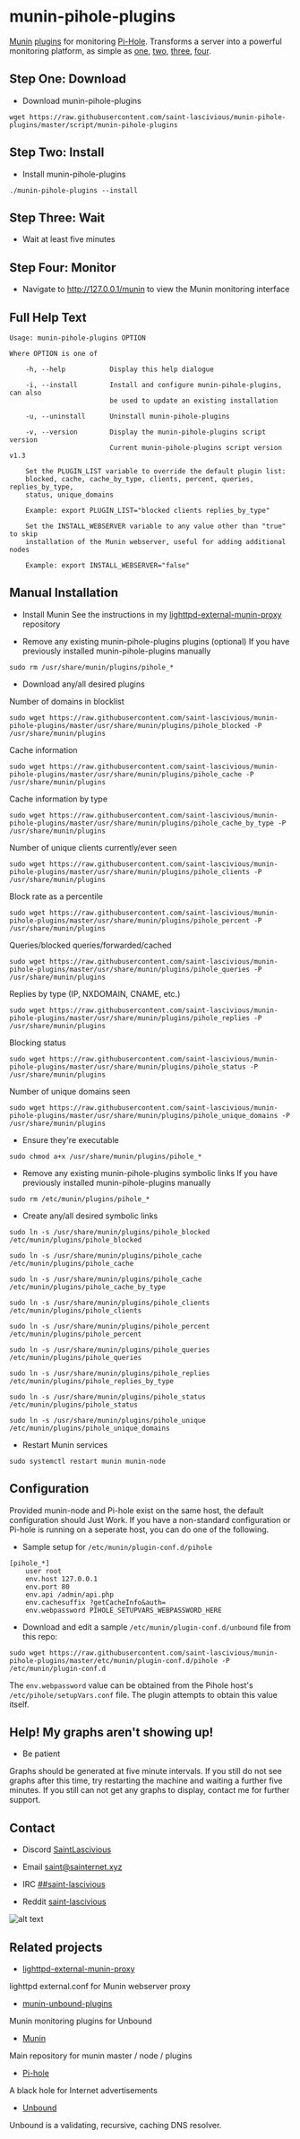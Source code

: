 # munin-pihole-plugins

[Munin](https://munin-monitoring.org) [plugins](https://gallery.munin-monitoring.org) for monitoring [Pi-Hole](https://github.com/pi-hole/pi-hole). Transforms a server into a powerful monitoring platform, as simple as [one](https://github.com/saint-lascivious/munin-pihole-plugins#step-one-download), [two](https://github.com/saint-lascivious/munin-pihole-plugins#step-two-install), [three](https://github.com/saint-lascivious/munin-pihole-plugins#step-three-wait), [four](https://github.com/saint-lascivious/munin-pihole-plugins#step-four-monitor).

## Step One: Download
* Download munin-pihole-plugins
```
wget https://raw.githubusercontent.com/saint-lascivious/munin-pihole-plugins/master/script/munin-pihole-plugins
```

## Step Two: Install
* Install munin-pihole-plugins
```
./munin-pihole-plugins --install
```

## Step Three: Wait
* Wait at least five minutes

## Step Four: Monitor
* Navigate to http://127.0.0.1/munin to view the Munin monitoring interface


## Full Help Text
```
Usage: munin-pihole-plugins OPTION

Where OPTION is one of

    -h, --help           Display this help dialogue

    -i, --install        Install and configure munin-pihole-plugins, can also
                         be used to update an existing installation

    -u, --uninstall      Uninstall munin-pihole-plugins

    -v, --version        Display the munin-pihole-plugins script version
                         Current munin-pihole-plugins script version v1.3

    Set the PLUGIN_LIST variable to override the default plugin list:
    blocked, cache, cache_by_type, clients, percent, queries, replies_by_type,
    status, unique_domains

    Example: export PLUGIN_LIST="blocked clients replies_by_type"

    Set the INSTALL_WEBSERVER variable to any value other than "true" to skip
    installation of the Munin webserver, useful for adding additional nodes

    Example: export INSTALL_WEBSERVER="false"
```

## Manual Installation
* Install Munin
See the instructions in my [lighttpd-external-munin-proxy](https://github.com/saint-lascivious/lighttpd-external-munin-proxy) repository

* Remove any existing munin-pihole-plugins plugins (optional)
If you have previously installed munin-pihole-plugins manually
```
sudo rm /usr/share/munin/plugins/pihole_*
```

* Download any/all desired plugins

Number of domains in blocklist
```
sudo wget https://raw.githubusercontent.com/saint-lascivious/munin-pihole-plugins/master/usr/share/munin/plugins/pihole_blocked -P /usr/share/munin/plugins
```
Cache information
```
sudo wget https://raw.githubusercontent.com/saint-lascivious/munin-pihole-plugins/master/usr/share/munin/plugins/pihole_cache -P /usr/share/munin/plugins
```
Cache information by type
```
sudo wget https://raw.githubusercontent.com/saint-lascivious/munin-pihole-plugins/master/usr/share/munin/plugins/pihole_cache_by_type -P /usr/share/munin/plugins
```
Number of unique clients currently/ever seen
```
sudo wget https://raw.githubusercontent.com/saint-lascivious/munin-pihole-plugins/master/usr/share/munin/plugins/pihole_clients -P /usr/share/munin/plugins
```
Block rate as a percentile
```
sudo wget https://raw.githubusercontent.com/saint-lascivious/munin-pihole-plugins/master/usr/share/munin/plugins/pihole_percent -P /usr/share/munin/plugins
```
Queries/blocked queries/forwarded/cached
```
sudo wget https://raw.githubusercontent.com/saint-lascivious/munin-pihole-plugins/master/usr/share/munin/plugins/pihole_queries -P /usr/share/munin/plugins
```
Replies by type (IP, NXDOMAIN, CNAME, etc.)
```
sudo wget https://raw.githubusercontent.com/saint-lascivious/munin-pihole-plugins/master/usr/share/munin/plugins/pihole_replies -P /usr/share/munin/plugins
```
Blocking status
```
sudo wget https://raw.githubusercontent.com/saint-lascivious/munin-pihole-plugins/master/usr/share/munin/plugins/pihole_status -P /usr/share/munin/plugins
```
Number of unique domains seen
```
sudo wget https://raw.githubusercontent.com/saint-lascivious/munin-pihole-plugins/master/usr/share/munin/plugins/pihole_unique_domains -P /usr/share/munin/plugins
```

* Ensure they're executable
```
sudo chmod a+x /usr/share/munin/plugins/pihole_*
```

* Remove any existing munin-pihole-plugins symbolic links
If you have previously installed munin-pihole-plugins manually
```
sudo rm /etc/munin/plugins/pihole_*
```

* Create any/all desired symbolic links
```
sudo ln -s /usr/share/munin/plugins/pihole_blocked /etc/munin/plugins/pihole_blocked
```
```
sudo ln -s /usr/share/munin/plugins/pihole_cache /etc/munin/plugins/pihole_cache
```
```
sudo ln -s /usr/share/munin/plugins/pihole_cache /etc/munin/plugins/pihole_cache_by_type
```
```
sudo ln -s /usr/share/munin/plugins/pihole_clients /etc/munin/plugins/pihole_clients
```
```
sudo ln -s /usr/share/munin/plugins/pihole_percent /etc/munin/plugins/pihole_percent
```
```
sudo ln -s /usr/share/munin/plugins/pihole_queries /etc/munin/plugins/pihole_queries
```
```
sudo ln -s /usr/share/munin/plugins/pihole_replies /etc/munin/plugins/pihole_replies_by_type
```
```
sudo ln -s /usr/share/munin/plugins/pihole_status /etc/munin/plugins/pihole_status
```
```
sudo ln -s /usr/share/munin/plugins/pihole_unique /etc/munin/plugins/pihole_unique_domains
```

* Restart Munin services
```
sudo systemctl restart munin munin-node
```

## Configuration

Provided munin-node and Pi-hole exist on the same host, the default configuration should Just Work. If you have a non-standard configuration or Pi-hole is running on a seperate host, you can do one of the following.

* Sample setup for `/etc/munin/plugin-conf.d/pihole`
```
[pihole_*]
    user root
    env.host 127.0.0.1
    env.port 80
    env.api /admin/api.php
    env.cachesuffix ?getCacheInfo&auth=
    env.webpassword PIHOLE_SETUPVARS_WEBPASSWORD_HERE
```

* Download and edit a sample `/etc/munin/plugin-conf.d/unbound` file from this repo:
```
sudo wget https://raw.githubusercontent.com/saint-lascivious/munin-pihole-plugins/master/etc/munin/plugin-conf.d/pihole -P /etc/munin/plugin-conf.d
```
The `env.webpassword` value can be obtained from the Pihole host's `/etc/pihole/setupVars.conf` file. The plugin attempts to obtain this value itself.

## Help! My graphs aren't showing up!

* Be patient

Graphs should be generated at five minute intervals. If you still do not see graphs after this time, try restarting the machine and waiting a further five minutes. If you still can not get any graphs to display, contact me for further support.

## Contact
* Discord
[SaintLascivious](https://discord.gg/NC7taVyn)

* Email
saint@sainternet.xyz

* IRC
[##saint-lascivious](https://webchat.freenode.net/##saint-lascivious)

* Reddit
[saint-lascivious](https://www.reddit.com/user/saint-lascivious)

![alt text][logo]

[logo]:https://vignette.wikia.nocookie.net/pokemon/images/7/76/265Wurmple.png "Using the spikes on its rear end, Wurmple peels the bark off trees and feeds on the sap that oozes out. This Pokémon's feet are tipped with suction pads that allow it to cling to glass without slipping."

## Related projects
* [lighttpd-external-munin-proxy](https://github.com/saint-lascivious/lighttpd-external-munin-proxy)

lighttpd external.conf for Munin webserver proxy

* [munin-unbound-plugins](https://github.com/saint-lascivious/munin-unbound-plugins)

Munin monitoring plugins for Unbound

* [Munin](https://github.com/munin-monitoring/munin)

Main repository for munin master / node / plugins

* [Pi-hole](https://github.com/pi-hole/pi-hole)

A black hole for Internet advertisements

* [Unbound](https://github.com/NLnetLabs/unbound)

Unbound is a validating, recursive, caching DNS resolver.

